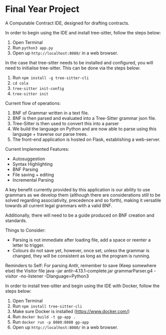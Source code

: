 # Final Year Project

A Computable Contract IDE, designed for drafting contracts.

In order to begin using the IDE and install tree-sitter, follow the steps below:

1. Open Terminal
2. Run `python3 app.py`
3. Open up `http://localhost:8080/` in a web browser.

In the case that tree-sitter needs to be installed and configured, you will need to initialise tree-sitter.
This can be done via the steps below:

1. Run `npm install -g tree-sitter-cli`
2. `cd cola`
3. `tree-sitter init-config`
4. `tree-sitter init`

Current flow of operations:

1. BNF of Grammar written in a text file.
2. BNF is then parsed and evaluated into a Tree-Sitter grammar json file.
3. Tree-Sitter is then used to convert this into a parser
4. We build the language on Python and are now able to parse using this language + traverse our parse trees.
5. The front-end application is hosted on Flask, establishing a web-server.

Current Implemented Features:

- Autosuggestion
- Syntax Highlighting
- BNF Parsing
- File saving + editing
- Incremental Parsing


A key benefit currently provided by this application is our ability to use grammars as we develop them (although there are considerations still to be solved regarding associativity, precedence and so forth), making it versatile towards all current legal grammars with a valid BNF.

Additionally, there will need to be a guide produced on BNF creation and standards. 


Things to Consider:
- Parsing is not immediate after loading file, add a space or reenter a letter to trigger.
- Colours do not save yet, however, once set, unless the grammar is changed, they will be consistent as long as the program is running.



Reminders to Self:
For parsing Antlr, remember to save (Keep somewhere else) the Visitor file
java -jar antlr-4.13.1-complete.jar grammarParser.g4 -visitor -no-listener -Dlanguage=Python3


In order to install tree-sitter and begin using the IDE with Docker, follow the steps below:

1. Open Terminal
2. Run `npm install tree-sitter-cli`
3. Make sure Docker is installed (https://www.docker.com/)
4. Run `docker build -t gp-app .`
5. Run `docker run -p 8080:8080 gp-app`
6. Open up `http://localhost:8080/` in a web browser.